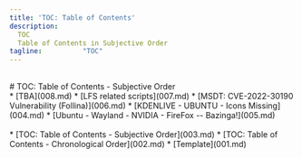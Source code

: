 ```yaml
---
title: 'TOC: Table of Contents'
description:
  TOC
  Table of Contents in Subjective Order
tagline:          "TOC"
---
```


<br id="idx00">
# TOC: Table of Contents - Subjective Order
<br id="idx01">
* [TBA](008.md)
* [LFS related scripts](007.md)
* [MSDT: CVE-2022-30190 Vulnerability (Follina)](006.md)
* [KDENLIVE - UBUNTU - Icons Missing](004.md)
* [Ubuntu - Wayland - NVIDIA - FireFox -- Bazinga!](005.md)
<br><br id="idx02">
* [TOC: Table of Contents - Subjective Order](003.md)
* [TOC: Table of Contents - Chronological Order](002.md)
* [Template](001.md)
